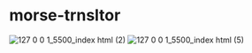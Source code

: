 ﻿# morse-trnsltor
![127 0 0 1_5500_index html (2)](https://user-images.githubusercontent.com/61211600/117612599-4d44fc00-b187-11eb-965c-24b6aa25ad15.png)
![127 0 0 1_5500_index html (5)](https://user-images.githubusercontent.com/61211600/117612597-4c13cf00-b187-11eb-8ae7-9b28c80e2c2f.png)
